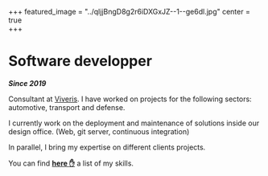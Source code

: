 +++
featured_image = "../qljjBngD8g2r6iDXGxJZ--1--ge6dl.jpg"
center = true   
+++

# Software developper
***Since 2019***

Consultant at [Viveris](https://viveris.fr). I have worked on projects for the following sectors: automotive, transport and defense.

I currently work on the deployment and maintenance of solutions inside our design office. (Web, git server, continuous integration)

In parallel, I bring my expertise on different clients projects.

You can find  **[here :hand:](comp/)** a list of my skills.
